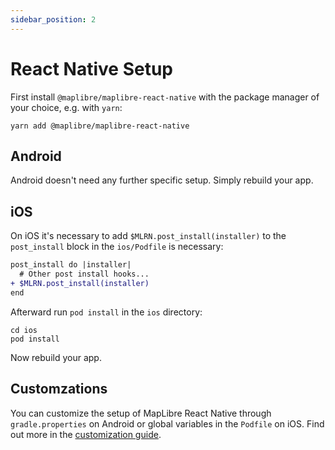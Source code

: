 ```yaml
---
sidebar_position: 2
---
```

# React Native Setup

First install `@maplibre/maplibre-react-native` with the package manager of your choice, e.g. with `yarn`:

```shell
yarn add @maplibre/maplibre-react-native
```

## Android

Android doesn't need any further specific setup. Simply rebuild your app.

## iOS

On iOS it's necessary to add `$MLRN.post_install(installer)` to the `post_install` block in the `ios/Podfile` is
necessary:

```diff
post_install do |installer|
  # Other post install hooks...
+ $MLRN.post_install(installer)
end
```

Afterward run `pod install` in the `ios` directory:

```shell
cd ios
pod install
```

Now rebuild your app.

## Customzations

You can customize the setup of MapLibre React Native through `gradle.properties` on Android or global variables in the
`Podfile` on iOS. Find out more in the [customization guide](library-customizations-).
